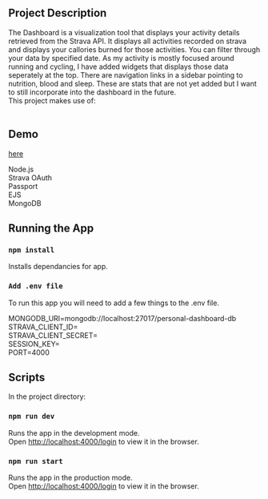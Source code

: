 ## Project Description

The Dashboard is a visualization tool that displays your activity details retrieved from the Strava API. It displays all activities recorded on strava and displays your callories burned for those activities. You can filter through your data by specified date. As my activity is mostly focused around running and cycling, I have added widgets that displays those data seperately at the top.
There are navigation links in a sidebar pointing to nutrition, blood and sleep. These are stats that are not yet added but I want to still incorporate into the dashboard in the future.<br/>
This project makes use of:<br/><br/>

## Demo 
[here](http://pd.webdev-pg.com/login)

Node.js<br/>
Strava OAuth<br/>
Passport<br/>
EJS<br/>
MongoDB<br/>

## Running the App

### `npm install`

Installs dependancies for app.

### `Add .env file`

To run this app you will need to add a few things to the .env file.

MONGODB_URI=mongodb://localhost:27017/personal-dashboard-db<br />
STRAVA_CLIENT_ID=<br />
STRAVA_CLIENT_SECRET=<br />
SESSION_KEY=<br />
PORT=4000<br />

## Scripts

In the project directory:

### `npm run dev`

Runs the app in the development mode.<br />
Open [http://localhost:4000/login](http://localhost:4000/login) to view it in the browser.

### `npm run start`

Runs the app in the production mode.<br />
Open [http://localhost:4000/login](http://localhost:4000/login) to view it in the browser.
